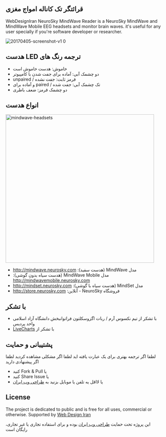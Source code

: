 ## قرائتگر تک کاناله امواج مغزی
WebDesignIran NeuroSky MindWave Reader is a NeuroSky MindWave and MindWave Mobile EEG headsets and monitor brain waves. it's useful for any user specially if you're software developer or researcher. 

![20170405-screenshot-v1 0](https://cloud.githubusercontent.com/assets/6195199/24731239/fb4f4710-1a7d-11e7-83b3-361a436286c0.png)


## &#x202b; ترجمه رنگ های LED هدست
* &#x202b; خاموش: هدست خاموش است
* &#x202b; دو چشمک آبی: آماده برای جفت شدن با کامپیوتر
* &#x202b; قرمز ثابت: جفت نشده / unpaired
* &#x202b; تک چشمک آبی: جفت شده / paired و آماده برای 
* &#x202b; دو چشمک قرمز: ضعف باطری


## انواع هدست
<img alt="mindwave-headsets" src="https://cloud.githubusercontent.com/assets/6195199/24644862/e8daeb38-192a-11e7-9198-8e8bf6443a88.png" width="480">

* &#x202b; مدل MindWave (هدست سفید): http://mindwave.neurosky.com 
* &#x202b; مدل MindWave Mobile (هدست سیاه بدون گوشی): http://mindwavemobile.neurosky.com
* &#x202b; مدل MindSet (هدست سیاه با گوشی): http://mindset.neurosky.com 
* &#x202b; فروشگاه NeuroSky - آنلاین: http://store.neurosky.com


## با تشکر
* &#x202b; با تشکر از تیم نکسوس آرم / ربات اگزوسکلتون فراتوانبخش دانشگاه آزاد اسلامی واحد پردیس
* &#x202b; با تشکر از [LiveCharts](https://github.com/beto-rodriguez/Live-Charts) 


## پشتیبانی و حمایت
لطفا اگر ترجمه بهتری برای یک عبارت یافته اید
لطفا اگر مشکلی مشاهده کردید
لطفا اگر پیشنهادی دارید
- &#x202b;یا Fork & Pull کنید
- &#x202b;یا Share Issue کنید
- &#x202b;یا لااقل یه تلفن یا موبایل بزنید به [طراحی وب ایران](http://webdesigniran.com)


## <a name="license"></a> License
The project is dedicated to public and is free for all uses, commercial or otherwise.
Supported by [Web Design Iran](http://webdesigniran.com)

این پروژه تحت حمایت 
[طراحی وب ایران](http://webdesigniran.com)
 بوده و برای استفاده تجاری یا غیر تجاری، رایگان است

